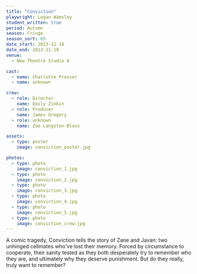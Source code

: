 ```yaml
---
title: "Conviction"
playwright: Logan Wamsley
student_written: true
period: Autumn
season: Fringe
season_sort: 65
date_start: 2013-11-18
date_end: 2013-11-19
venue:
  - New Theatre Studio A

cast:
  - name: Charlotte Prosser
  - name: unknown

crew:
  - role: Director
    name: Emily Zinkin
  - role: Producer
    name: James Gregory
  - role: unknown
    name: Zoe Langston-Blass

assets:
  - type: poster
    image: conviction_poster.jpg

photos:
  - type: photo
    image: conviction_1.jpg
  - type: photo
    image: conviction_2.jpg
  - type: photo
    image: conviction_3.jpg
  - type: photo
    image: conviction_4.jpg
  - type: photo
    image: conviction_5.jpg
  - type: photo
    image: conviction_crew.jpg
---
```

A comic tragedy, Conviction tells the story of Zane and Javan: two unhinged cellmates who've lost their memory. Forced by circumstance to cooperate, their sanity tested as they both desperately try to remember who they are, and ultimately why they deserve punishment. But do they really, truly want to remember?
